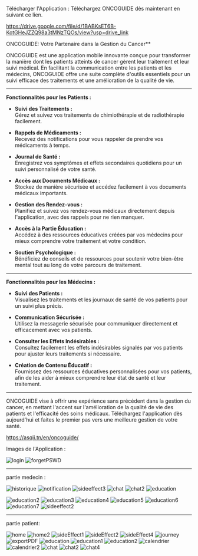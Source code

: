 Télécharger l'Application :
Téléchargez ONCOGUIDE dès maintenant en suivant ce lien.

https://drive.google.com/file/d/1BABKsET6B-KotGHeJZZQ98a3tMNzTQOs/view?usp=drive_link



ONCOGUIDE: Votre Partenaire dans la Gestion du Cancer**

ONCOGUIDE est une application mobile innovante conçue pour transformer la manière dont les patients atteints de cancer gèrent leur traitement et leur suivi médical. En facilitant la communication entre les patients et les médecins, ONCOGUIDE offre une suite complète d'outils essentiels pour un suivi efficace des traitements et une amélioration de la qualité de vie.

---
**Fonctionnalités pour les Patients :**

- **Suivi des Traitements :**  
  Gérez et suivez vos traitements de chimiothérapie et de radiothérapie facilement.

- **Rappels de Médicaments :**  
  Recevez des notifications pour vous rappeler de prendre vos médicaments à temps.

- **Journal de Santé :**  
  Enregistrez vos symptômes et effets secondaires quotidiens pour un suivi personnalisé de votre santé.

- **Accès aux Documents Médicaux :**  
  Stockez de manière sécurisée et accédez facilement à vos documents médicaux importants.

- **Gestion des Rendez-vous :**  
  Planifiez et suivez vos rendez-vous médicaux directement depuis l'application, avec des rappels pour ne rien manquer.

- **Accès à la Partie Éducation :**  
  Accédez à des ressources éducatives créées par vos médecins pour mieux comprendre votre traitement et votre condition.

- **Soutien Psychologique :**  
  Bénéficiez de conseils et de ressources pour soutenir votre bien-être mental tout au long de votre parcours de traitement.

---

**Fonctionnalités pour les Médecins :**

- **Suivi des Patients :**  
  Visualisez les traitements et les journaux de santé de vos patients pour un suivi plus précis.

- **Communication Sécurisée :**  
  Utilisez la messagerie sécurisée pour communiquer directement et efficacement avec vos patients.

- **Consulter les Effets Indésirables :**  
  Consultez facilement les effets indésirables signalés par vos patients pour ajuster leurs traitements si nécessaire.

- **Création de Contenu Éducatif :**  
  Fournissez des ressources éducatives personnalisées pour vos patients, afin de les aider à mieux comprendre leur état de santé et leur traitement.

---

ONCOGUIDE vise à offrir une expérience sans précédent dans la gestion du cancer, en mettant l'accent sur l'amélioration de la qualité de vie des patients et l'efficacité des soins médicaux. Téléchargez l'application dès aujourd'hui et faites le premier pas vers une meilleure gestion de votre santé.

https://asqii.tn/en/oncoguide/

Images de l'Application :


![login](https://github.com/user-attachments/assets/632ef130-35e4-4274-91f5-cf1073e03701)
![forgetPSWD](https://github.com/user-attachments/assets/d6bf3d57-5f86-49c2-af17-87c84d6180e7)






--------------------------------------------------------------------


partie medecin : 




![historique](https://github.com/user-attachments/assets/8ae57c9b-5c3f-4eae-bbe9-1b412287ee55)
![notification](https://github.com/user-attachments/assets/5ca4edd5-716d-4fe8-827c-c4d3232959bc)
![sideeffect3](https://github.com/user-attachments/assets/57f42a96-90a8-47bd-bcca-1592a4b2026d)
![chat](https://github.com/user-attachments/assets/37d9dbc8-b9cc-441f-975d-e4f1215635aa)
![chat2](https://github.com/user-attachments/assets/0b24eb60-c2d5-4e52-8b4d-1e0ec4811c10)
![education](https://github.com/user-attachments/assets/c40a06b5-1b89-4f2b-81fa-448529f50029)

![education2](https://github.com/user-attachments/assets/a993c0eb-72e7-4705-978f-7f55a4ee2170)
![education3](https://github.com/user-attachments/assets/fc4bd774-4677-453b-889e-2df11abc7bc0)
![education4](https://github.com/user-attachments/assets/03394b86-1f21-444f-a44e-9e5d66ea726f)
![education5](https://github.com/user-attachments/assets/3dbed0eb-1c9a-4b38-a4b0-c4568b1cec0b)
![education6](https://github.com/user-attachments/assets/9802dc83-29de-48f7-82c1-b6309a551a22)
![education7](https://github.com/user-attachments/assets/3d5fa140-ea50-4ca0-a737-87eddda526dc)
![sideeffect2](https://github.com/user-attachments/assets/3c5be048-78af-4cc0-95b9-a7c3793e6cec)







--------------------------------------------------------------------------------------------------


partie patient:



![home](https://github.com/user-attachments/assets/f697e8c1-d495-4770-85ee-1fdf017627ff)
![home2](https://github.com/user-attachments/assets/88692f72-dcb9-4cdd-aa09-10fa96695580)
![sideEffect1](https://github.com/user-attachments/assets/9eeb5610-b5e2-4fa7-981e-f7fe6cee24a9)
![sideEffect2](https://github.com/user-attachments/assets/1bba3ad9-ef83-4dc8-b616-d31c7c4e1e19)
![sideEffect4](https://github.com/user-attachments/assets/1ab16c98-b92b-4684-ad7d-9b67530bd7b9)
![journey](https://github.com/user-attachments/assets/84181e2c-e72d-44f2-a776-ea8d275eb465)
![exportPDF](https://github.com/user-attachments/assets/f83c7cfd-f021-45e2-bd47-a65e7df61225)
![education](https://github.com/user-attachments/assets/a405d4fd-5973-4b14-a767-c05dce47aa54)
![education1](https://github.com/user-attachments/assets/0cccc53e-88d8-4811-8ab3-99f8b7c3da33)
![education2](https://github.com/user-attachments/assets/bdf1a2b4-4cfe-482c-8cf8-187cd78c8af1)
![calendrier](https://github.com/user-attachments/assets/0b2495d3-816a-4f5a-a9ca-e3cbd993a67b)
![calendrier2](https://github.com/user-attachments/assets/e839fe2c-2761-4a4f-85c0-e880f7f5ead4)
![chat](https://github.com/user-attachments/assets/a3fe756e-51bc-4815-8dec-fa4891ab55a3)
![chat2](https://github.com/user-attachments/assets/d17feeb5-c4dc-4bfd-9a1a-11915ffa4fa9)
![chat4](https://github.com/user-attachments/assets/10f3ac7b-5d9a-4203-a09c-4991fc646b5f)










